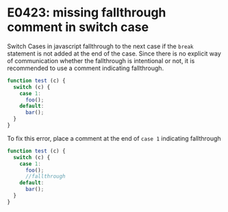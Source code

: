 # E0423: missing fallthrough comment in switch case

Switch Cases in javascript fallthrough to the next case if the `break` statement is not added at the end of the case.
Since there is no explicit way of communication whether the fallthrough is intentional or not, it is recommended to use a comment indicating fallthrough.

```javascript
function test (c) {
  switch (c) {
    case 1:
      foo();
    default:
      bar();
  }
}
```

To fix this error, place a comment at the end of `case 1` indicating fallthrough

```javascript
function test (c) {
  switch (c) {
    case 1:
      foo();
      //fallthrough
    default:
      bar();
  }
}
```
